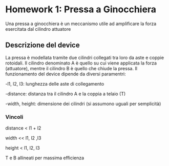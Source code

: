 
# Homework 1: Pressa a Ginocchiera 

Una pressa a ginocchiera è un meccanismo utile ad amplificare la forza esercitata dal cilindro attuatore 

## Descrizione del device
La pressa è modellata tramite due cilindri collegati tra loro da aste e coppie rotoidali. Il cilindro denominato A è quello su cui viene applicata la forza (attuatore), mentre il cilindro B è quello che chiude la pressa. Il funzionamento del device dipende da diversi paramentri:

-l1, l2, l3: lunghezza delle aste di collegamento

-distance: distanza tra il cilindro A e la coppia a telaio (T)

-width, height: dimensione dei cilindri (si assumono uguali per semplicità)

### Vincoli
distance < l1 + l2

width << l1, l2 ,l3

height < l1, l2, l3

T e B allineati per massima efficienza 
